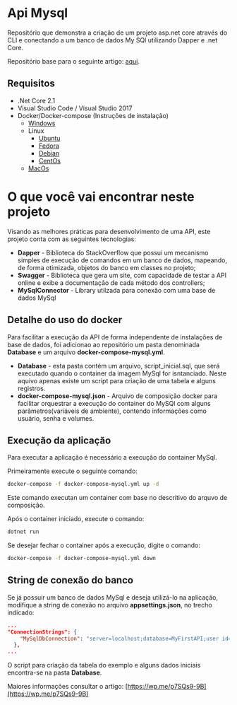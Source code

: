 # Api Mysql

Repositório que demonstra a criação de um projeto asp.net core através do CLI e conectando a um banco de dados My SQl utilizando Dapper e .net Core.

Repositório base para o seguinte artigo: [aqui](https://wp.me/p7SQs9-9B).

## Requisitos

- .Net Core 2.1
- Visual Studio Code / Visual Studio 2017
- Docker/Docker-compose (Instruções de instalação)
  - [Windows](https://docs.docker.com/docker-for-windows/install/#start-docker-for-windows)
  - Linux
    - [Ubuntu](https://docs.docker.com/install/linux/docker-ce/ubuntu/#prerequisites)
    - [Fedora](https://docs.docker.com/install/linux/docker-ce/fedora/)
 	- [Debian](https://docs.docker.com/install/linux/docker-ce/debian/)
 	- [CentOs](https://docs.docker.com/install/linux/docker-ce/centos/)
  - [MacOs](https://docs.docker.com/docker-for-mac/install/)

# O que você vai encontrar neste projeto

Visando as melhores práticas para desenvolvimento de uma API, este projeto conta com as seguintes tecnologias:
- **Dapper** - Biblioteca do StackOverflow que possui um mecanismo simples de execução de comandos em um banco de dados, mapeando, de forma otimizada, objetos do banco em classes no projeto;
- **Swagger** - Biblioteca que gera um site, com capacidade de testar a API online e exibe a documentação de cada método dos controllers;
- **MySqlConnector** - Library utilzada para conexão com uma base de dados MySql

## Detalhe do uso do docker

Para facilitar a execução da API de forma independente de instalações de base de dados, foi adicionao ao repositório um pasta denominada **Database** e um arquivo **docker-compose-mysql.yml**.
- **Database** - esta pasta contém um arquivo, script_inicial.sql, que será executado quando o container da imagem MySql for isntanciado. Neste aquivo apenas existe um script para criação de uma tabela e alguns registros.
- **docker-compose-mysql.json** - Arquivo de composição docker para facilitar orquestrar a execução do container do MySQl com alguns parâmetros(variáveis de ambiente), contendo informações como usuário, senha e volumes.

## Execução da aplicação

Para executar a aplicação é necessário a execução do container MySql. 

Primeiramente execute o seguinte comando:

```bash
docker-compose -f docker-compose-mysql.yml up -d
```

Este comando executan um container com base no descritivo do arquvo de composição.

Após o container iniciado, execute o comando:

```bash
dotnet run
```
Se desejar fechar o container após a execução, digite o comando:

```bash
docker-compose -f docker-compose-mysql.yml down
```

## String de conexão do banco

Se já possuir um banco de dados MySql e deseja utilizá-lo na aplicação, modifique a string de conexão no arquivo **appsettings.json**, no trecho indicado:

```json
...
"ConnectionStrings": {
    "MySqlDbConnection": "server=localhost;database=MyFirstAPI;user id=root;password=p@ssw0rd"
  },
...

```

O script para criação da tabela do exemplo e alguns dados iniciais encontra-se na pasta **Database**.

Maiores informações consultar o artigo: 
[https://wp.me/p7SQs9-9B](https://wp.me/p7SQs9-9B)